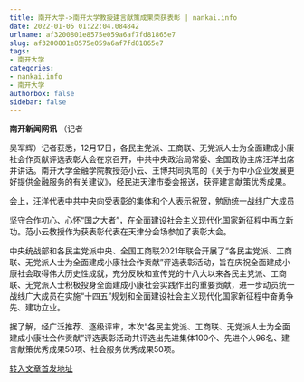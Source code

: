 ```yaml
---
title: 南开大学->南开大学教授建言献策成果荣获表彰 | nankai.info
date: 2022-01-05 01:22:04.084842
urlname: af3200801e8575e059a6af7fd81865e7
slug: af3200801e8575e059a6af7fd81865e7
tags: 
- 南开大学
categories:
- nankai.info
- 南开大学
authorbox: false
sidebar: false
---
```

**南开新闻网讯** （记者

吴军辉）记者获悉，12月17日，各民主党派、工商联、无党派人士为全面建成小康社会作贡献评选表彰大会在京召开，中共中央政治局常委、全国政协主席汪洋出席并讲话。南开大学金融学院教授范小云、王博共同执笔的《关于为中小企业发展更好提供金融服务的有关建议》，经民进天津市委会报送，获评建言献策优秀成果。

会上，汪洋代表中共中央向受表彰的集体和个人表示祝贺，勉励统一战线广大成员
<!--more-->
坚守合作初心、心怀“国之大者”，在全面建设社会主义现代化国家新征程中再立新功。范小云教授作为获表彰代表在天津分会场参加了表彰大会。

中央统战部和各民主党派中央、全国工商联2021年联合开展了“各民主党派、工商联、无党派人士为全面建成小康社会作贡献”评选表彰活动，旨在庆祝全面建成小康社会取得伟大历史性成就，充分反映和宣传党的十八大以来各民主党派、工商联、无党派人士积极投身全面建成小康社会实践作出的重要贡献，进一步动员统一战线广大成员在实施“十四五”规划和全面建设社会主义现代化国家新征程中奋勇争先、建功立业。

据了解，经广泛推荐、逐级评审，本次“各民主党派、工商联、无党派人士为全面建成小康社会作贡献”评选表彰活动共评选出先进集体100个、先进个人96名、建言献策优秀成果50项、社会服务优秀成果50项。



[转入文章首发地址](http://news.nankai.edu.cn/ywsd/system/2021/12/30/030049776.shtml)